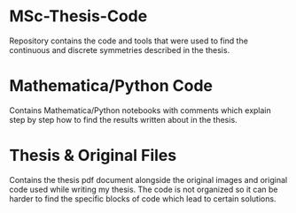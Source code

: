 # MSc-Thesis-Code
Repository contains the code and tools that were used to find the continuous and discrete symmetries described in the thesis.

# Mathematica/Python Code
Contains Mathematica/Python notebooks with comments which explain step by step how to find the results written about in the thesis.

# Thesis & Original Files
Contains the thesis pdf document alongside the original images and original code used while writing my thesis. The code is not organized so it can be harder to find the specific blocks of code which lead to certain solutions. 
